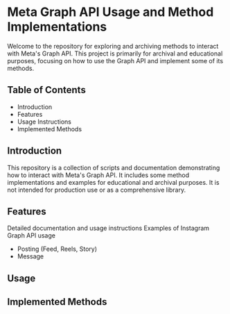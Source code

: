 # Meta Graph API Usage and Method Implementations
Welcome to the repository for exploring and archiving methods to interact with Meta's Graph API. This project is primarily for archival and educational purposes, focusing on how to use the Graph API and implement some of its methods.

## Table of Contents
- Introduction
- Features
- Usage Instructions
- Implemented Methods

## Introduction
This repository is a collection of scripts and documentation demonstrating how to interact with Meta's Graph API. It includes some method implementations and examples for educational and archival purposes. It is not intended for production use or as a comprehensive library.

## Features   
Detailed documentation and usage instructions
Examples of Instagram Graph API usage
- Posting (Feed, Reels, Story)
- Message


## Usage

## Implemented Methods
